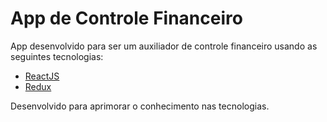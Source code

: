 # App de Controle Financeiro
App desenvolvido para ser um auxiliador de controle financeiro usando as seguintes tecnologias:
- [ReactJS](https://pt-br.reactjs.org/)
- [Redux](https://redux.js.org/)

Desenvolvido para aprimorar o conhecimento nas tecnologias.
